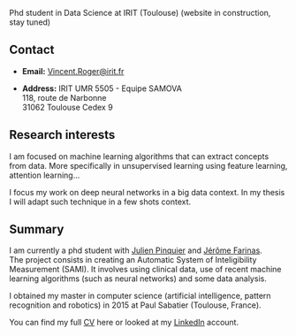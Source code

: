 Phd student in Data Science at IRIT (Toulouse) (website in construction, stay tuned)

## Contact
*  **Email:** Vincent.Roger@irit.fr

*  **Address:**
  IRIT UMR 5505 - Equipe SAMOVA  
  118, route de Narbonne  
  31062 Toulouse Cedex 9

## Research interests

I am focused on machine learning algorithms that can extract concepts from data. More specifically in unsupervised learning using feature learning, attention learning...

I focus my work on deep neural networks in a big data context. In my thesis I will adapt such technique in a few shots context.

## Summary

I am currently a phd student with [Julien Pinquier](https://www.irit.fr/~Julien.Pinquier/index_en.php) and [Jérôme Farinas](https://www.irit.fr/~Jerome.Farinas/).  
The project consists in creating an Automatic System of Inteligibility Measurement (SAMI).
It involves using clinical data, use of recent machine learning algorithms (such as neural networks) and some data analysis.

I obtained my master in computer science (artificial intelligence, pattern recognition and robotics) in 2015 at Paul Sabatier (Toulouse, France).

You can find my full [CV](cv/cv_en.pdf) here or looked at my [LinkedIn](https://www.linkedin.com/in/vroger11/) account.

